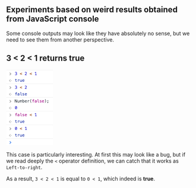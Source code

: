 ## Experiments based on weird results obtained from JavaScript console

Some console outputs may look like they have absolutely no sense, but we need to see them from another perspective.

## 3 < 2 < 1 returns true

<img src="../console.png" >

This case is particularly interesting.
At first this may look like a bug, but if we read deeply the `<` operator definition, we can catch that it works as `Left-to-right`.

As a result, `3 < 2 < 1` is equal to `0 < 1`, which indeed is <strong>true</strong>.
